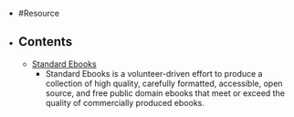 - #Resource
- ## Contents
	- [Standard Ebooks](https://standardebooks.org/ebooks)
		- Standard Ebooks is a volunteer-driven effort to produce a collection of high quality, carefully formatted, accessible, open source, and free public domain ebooks that meet or exceed the quality of commercially produced ebooks.